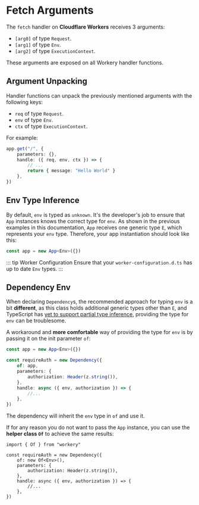 # Fetch Arguments

The `fetch` handler on **Cloudflare Workers** receives 3 arguments:

- `[arg0]` of type `Request`.
- `[arg1]` of type `Env`.
- `[arg2]` of type `ExecutionContext`.

These arguments are exposed on all Workery handler functions.

## Argument Unpacking

Handler functions can unpack the previously mentioned arguments with the following keys:

- `req` of type `Request`.
- `env` of type `Env`.
- `ctx` of type `ExecutionContext`.

For example:

```ts {3}
app.get("/", {
    parameters: {},
    handle: ({ req, env, ctx }) => {
        // ...
        return { message: "Hello World" }
    },
})
```

## Env Type Inference

By default, `env` is typed as `unknown`. It's the developer's job to ensure that `App` instances knows the correct type for `env`. As shown in the previous examples in this documentation, `App` receives one generic type `E`, which represents your `env` type. Therefore, your app instantiation should look like this:

```ts
const app = new App<Env>({})
```

::: tip Worker Configuration
Ensure that your `worker-configuration.d.ts` has up to date `Env` types.
:::

## Dependency Env

When declaring `Dependency`s, the recommended approach for typing `env` is a bit **different**, as this class holds additional generic types other than `E`, and TypeScript has [yet to support partial type inference](https://github.com/microsoft/TypeScript/issues/26242), providing the type for `env` can be troublesome.

A workaround and **more comfortable** way of providing the type for `env` is by passing it on the init parameter `of`:

```ts {4}
const app = new App<Env>({})

const requireAuth = new Dependency({
    of: app,
    parameters: {
        authorization: Header(z.string()),
    },
    handle: async ({ env, authorization }) => {
        //...
    },
})
```

The dependency will inherit the `env` type in `of` and use it.

If for any reason you do not want to pass the `App` instance, you can use the **helper class `Of`** to achieve the same results:

```ts{4}
import { Of } from "workery"

const requireAuth = new Dependency({
    of: new Of<Env>(),
    parameters: {
        authorization: Header(z.string()),
    },
    handle: async ({ env, authorization }) => {
        //...
    },
})
```
